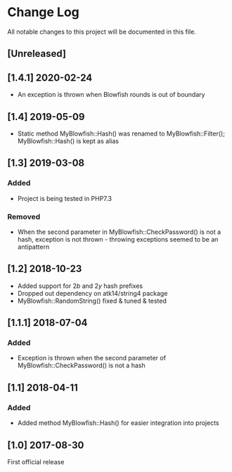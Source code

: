 # Change Log
All notable changes to this project will be documented in this file.

## [Unreleased]

## [1.4.1] 2020-02-24

- An exception is thrown when Blowfish rounds is out of boundary

## [1.4] 2019-05-09

- Static method MyBlowfish::Hash() was renamed to MyBlowfish::Filter(); MyBlowfish::Hash() is kept as alias

## [1.3] 2019-03-08

### Added
- Project is being tested in PHP7.3

### Removed
- When the second parameter in MyBlowfish::CheckPassword() is not a hash, exception is not thrown - throwing exceptions seemed to be an antipattern

## [1.2] 2018-10-23
- Added support for $2b$ and $2y$ hash prefixes
- Dropped out dependency on atk14/string4 package
- MyBlowfish::RandomString() fixed & tuned & tested

## [1.1.1] 2018-07-04

### Added
- Exception is thrown when the second parameter of MyBlowfish::CheckPassword() is not a hash

## [1.1] 2018-04-11

### Added
- Added method MyBlowfish::Hash() for easier integration into projects

## [1.0] 2017-08-30

First official release

